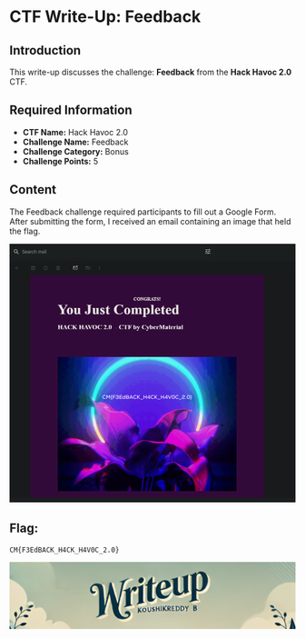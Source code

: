 # CTF Write-Up: Feedback

## Introduction

This write-up discusses the challenge: **Feedback** from the **Hack Havoc 2.0** CTF.

## Required Information

- **CTF Name:** Hack Havoc 2.0
- **Challenge Name:** Feedback
- **Challenge Category:** Bonus
- **Challenge Points:** 5

## Content

The Feedback challenge required participants to fill out a Google Form. After submitting the form, I received an email containing an image that held the flag.


![](src\images\3.png)


## Flag: 
    CM{F3EdBACK_H4CK_H4V0C_2.0}


![CTF Writeup by KoushikReddyB](src\images\Credits.png)